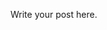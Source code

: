 <!--
.. title: Lecture 21-03: Insect morphology
.. slug: lecture-21-03-insect-morphology
.. date: 2021-08-25 12:45 UTC+10:00
.. tags: lecture
.. category:
.. link:
.. description:
.. type: text
-->

Write your post here.
